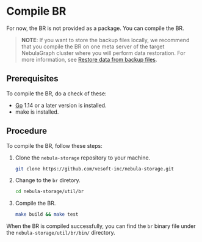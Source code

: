 # Compile BR

For now, the BR is not provided as a package. You can compile the BR.

> **NOTE**: If you want to store the backup files locally, we recommend that you compile the BR on one meta server of the target NebulaGraph cluster where you will perform data restoration. For more information, see [Restore data from backup files](4.br-restore-data.md).

## Prerequisites

To compile the BR, do a check of these:

- [Go](https://github.com/golang/go "Click to go to GitHub") 1.14 or a later version is installed.
- make is installed.

## Procedure

To compile the BR, follow these steps:

1. Clone the `nebula-storage` repository to your machine.

   ```bash
   git clone https://github.com/vesoft-inc/nebula-storage.git
   ```

2. Change to the `br` diretory.

   ```bash
   cd nebula-storage/util/br
   ```

3. Compile the BR.

   ```bash
   make build && make test
   ```

When the BR is compiled successfully, you can find the `br` binary file under the `nebula-storage/util/br/bin/` directory.
